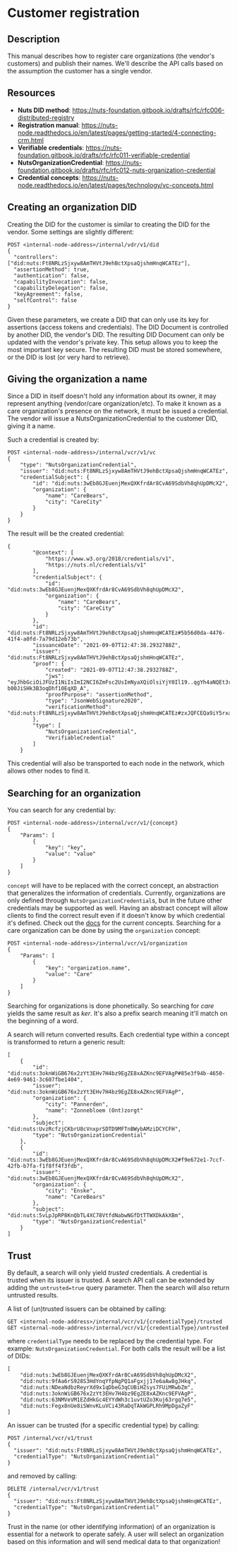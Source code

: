 # Customer registration

## Description

This manual describes how to register care organizations (the vendor's customers) and publish their names.
We'll describe the API calls based on the assumption the customer has a single vendor.

## Resources

- **Nuts DID method**: https://nuts-foundation.gitbook.io/drafts/rfc/rfc006-distributed-registry
- **Registration manual**: https://nuts-node.readthedocs.io/en/latest/pages/getting-started/4-connecting-crm.html
- **Verifiable credentials**: https://nuts-foundation.gitbook.io/drafts/rfc/rfc011-verifiable-credential
- **NutsOrganizationCredential**: https://nuts-foundation.gitbook.io/drafts/rfc/rfc012-nuts-organization-credential
- **Credential concepts**: https://nuts-node.readthedocs.io/en/latest/pages/technology/vc-concepts.html

## Creating an organization DID

Creating the DID for the customer is similar to creating the DID for the vendor.
Some settings are slightly different:

```
POST <internal-node-address>/internal/vdr/v1/did
{
  "controllers": ["did:nuts:Ft8NRLzSjxyw8AmTHVtJ9ehBctXpsaQjshmHnqWCATEz"],
  "assertionMethod": true,
  "authentication": false,
  "capabilityInvocation": false,
  "capabilityDelegation": false,
  "keyAgreement": false,
  "selfControl": false
}
```

Given these parameters, we create a DID that can only use its key for assertions (access tokens and credentials).
The DID Document is controlled by another DID, the vendor's DID.
The resulting DID Document can only be updated with the vendor's private key.
This setup allows you to keep the most important key secure.
The resulting DID must be stored somewhere, or the DID is lost (or very hard to retrieve).

## Giving the organization a name

Since a DID in itself doesn't hold any information about its owner, it may represent anything (vendor/care organization/etc).
To make it known as a care organization's presence on the network, it must be issued a credential.
The vendor will issue a NutsOrganizationCredential to the customer DID, giving it a name.

Such a credential is created by:

```
POST <internal-node-address>/internal/vcr/v1/vc
{
    "type": "NutsOrganizationCredential",
    "issuer": "did:nuts:Ft8NRLzSjxyw8AmTHVtJ9ehBctXpsaQjshmHnqWCATEz",
    "credentialSubject": {
        "id": "did:nuts:3wEb8GJEuenjMexQXKfrdAr8CvA69SdbVh8qhUpDMcX2",
        "organization": {
            "name": "CareBears",
            "city": "CareCity"
        }
    }
}
```

The result will be the created credential:

```
{
        "@context": [
            "https://www.w3.org/2018/credentials/v1",
            "https://nuts.nl/credentials/v1"
        ],
        "credentialSubject": {
            "id": "did:nuts:3wEb8GJEuenjMexQXKfrdAr8CvA69SdbVh8qhUpDMcX2",
            "organization": {
                "name": "CareBears",
                "city": "CareCity"
            }
        },
        "id": "did:nuts:Ft8NRLzSjxyw8AmTHVtJ9ehBctXpsaQjshmHnqWCATEz#5b56d0da-4476-41f4-a0fd-7a79d12eb73b",
        "issuanceDate": "2021-09-07T12:47:38.2932788Z",
        "issuer": "did:nuts:Ft8NRLzSjxyw8AmTHVtJ9ehBctXpsaQjshmHnqWCATEz",
        "proof": {
            "created": "2021-09-07T12:47:38.2932788Z",
            "jws": "eyJhbGciOiJFUzI1NiIsImI2NCI6ZmFsc2UsImNyaXQiOlsiYjY0Il19..qgYh4aNQEt3reoePjd7SPoedq_89yGmyM4VZnpKtDorH92GqC9cdFRrUPfOEE-b00JiSHk3B3oqDhf10EqXD_A",
            "proofPurpose": "assertionMethod",
            "type": "JsonWebSignature2020",
            "verificationMethod": "did:nuts:Ft8NRLzSjxyw8AmTHVtJ9ehBctXpsaQjshmHnqWCATEz#zxJQFCEQa9iY5rxa7McvXMQ5bXJb1A8vKIiW3YKv1pY"
        },
        "type": [
            "NutsOrganizationCredential",
            "VerifiableCredential"
        ]
    }
```

This credential will also be transported to each node in the network, which allows other nodes to find it.

## Searching for an organization

You can search for any credential by:

```
POST <internal-node-address>/internal/vcr/v1/{concept}
{
    "Params": [
        {
            "key": "key",
            "value": "value"
        }
    ]
}
```

`concept` will have to be replaced with the correct concept, an abstraction that generalizes the information of credentials.
Currently, organizations are only defined through `NutsOrganizationCredential`s, but in the future other credentials may be supported as well.
Having an abstract concept will allow clients to find the correct result even if it doesn't know by which credential it's defined.
Check out the [docs](https://nuts-node.readthedocs.io/en/latest/pages/technology/vc-concepts.html) for the current concepts.
Searching for a care organization can be done by using the `organization` concept:

```
POST <internal-node-address>/internal/vcr/v1/organization
{
    "Params": [
        {
            "key": "organization.name",
            "value": "Care"
        }
    ]
}
```

Searching for organizations is done phonetically. So searching for *care* yields the same result as *ker*.
It's also a prefix search meaning it'll match on the beginning of a word.

A search will return converted results. Each credential type within a concept is transformed to return a generic result:

```
[
    {
        "id": "did:nuts:3oknWiGB676x2zYt3EHv7H4bz9EgZE8xAZKnc9EFVAgP#85e3f94b-4650-4e69-9461-3c607fbe1404",
        "issuer": "did:nuts:3oknWiGB676x2zYt3EHv7H4bz9EgZE8xAZKnc9EFVAgP",
        "organization": {
            "city": "Pannerden",
            "name": "Zonnebloem (Ont)zorgt"
        },
        "subject": "did:nuts:UvzRcfzjCKbrU8cVnxprSDTD9MFTnBWybAMziDCYCFH",
        "type": "NutsOrganizationCredential"
    },
    {
        "id": "did:nuts:3wEb8GJEuenjMexQXKfrdAr8CvA69SdbVh8qhUpDMcX2#f9e672e1-7ccf-42fb-b7fa-f1f8ff4f3fdb",
        "issuer": "did:nuts:3wEb8GJEuenjMexQXKfrdAr8CvA69SdbVh8qhUpDMcX2",
        "organization": {
            "city": "Enske",
            "name": "CareBears"
        },
        "subject": "did:nuts:5vLpJpRP8KnQbTL4XC78VtfdNabwNGfDtTTWXDkAkXBm",
        "type": "NutsOrganizationCredential"
    }
]
```

## Trust

By default, a search will only yield *trusted* credentials. A credential is trusted when its issuer is trusted.
A search API call can be extended by adding the `untrusted=true` query parameter. Then the search will also return untrusted results.

A list of (un)trusted issuers can be obtained by calling:

```
GET <internal-node-address>/internal/vcr/v1/{credentialType}/trusted
GET <internal-node-address>/internal/vcr/v1/{credentialType}/untrusted
```

where `credentialType` needs to be replaced by the credential type. For example: `NutsOrganizationCredential`.
For both calls the result will be a list of DIDs:

```
[
    "did:nuts:3wEb8GJEuenjMexQXKfrdAr8CvA69SdbVh8qhUpDMcX2",
    "did:nuts:9fAa6rS928S3HdYnqYfpNgPQ1aFgxjj17e6aAw8gJHkq",
    "did:nuts:NDeaNdbzReyrXd9x1qDbeG3qCUBiHZsys7FUiMRwbZm",
    "did:nuts:3oknWiGB676x2zYt3EHv7H4bz9EgZE8xAZKnc9EFVAgP",
    "did:nuts:63NMVeVM1EZdHkGc4EYYdWh3c1uvtUZo3Kuj63rgq7e5",
    "did:nuts:Fegx8nUe8iSWnvKLuVCi43RaDqTAkWGPLRh9MpDgaZyF"
]
```

An issuer can be trusted (for a specific credential type) by calling:
```
POST /internal/vcr/v1/trust
{
  "issuer": "did:nuts:Ft8NRLzSjxyw8AmTHVtJ9ehBctXpsaQjshmHnqWCATEz",
  "credentialType": "NutsOrganizationCredential"
}
```

and removed by calling:
```
DELETE /internal/vcr/v1/trust
{
  "issuer": "did:nuts:Ft8NRLzSjxyw8AmTHVtJ9ehBctXpsaQjshmHnqWCATEz",
  "credentialType": "NutsOrganizationCredential"
}
```

Trust in the name (or other identifying information) of an organization is essential for a network to operate safely.
A user will select an organization based on this information and will send medical data to that organization!
